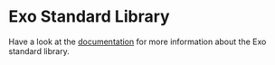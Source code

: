 # Exo Standard Library

Have a look at the [documentation](https://gitlab.com/exo-language/exo-standard/wikis/Home) for more information about the Exo standard library.
